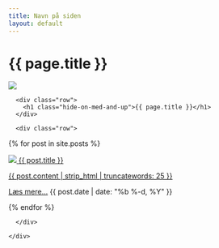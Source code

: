 ```yaml
---
title: Navn på siden
layout: default
---
```

<main>
  <h1>{{ page.title }}</h1>
  <div class="dot-matrix"></div>
  <div class="page_header parallax-zoom-blur">
    <img src="{{ "/assets/img/04.jpg" | prepend: site.baseurl }}">
  </div>

  <div class="page_wrapper">
    <div class="container">

      <div class="row">
        <h1 class="hide-on-med-and-up">{{ page.title }}</h1>
      </div>

      <div class="row">
{% for post in site.posts %}
                <div class="col s12 m6 l4">
                  <a href="/FrontMatter/{{ post.url }}">
                    <div class="card">
                      <div class="card-image">
                        <img src="{{ site.baseurl }}/assets/img/{{ post.image }}">
                        <span class="card-title">{{ post.title }}</span>
                      </div>
                      <div class="card-content">
                        <p>{{ post.content | strip_html | truncatewords: 25 }}</p>
                        </div>
                      <div class="card-action">
                      <a href="{{ post.url }}">Læs mere...</a>
                      <span class="post-date">{{ post.date | date: "%b %-d, %Y" }}</span>
                      </div>
                    </div>
                  </a>
                </div>

{% endfor %}

      </div>

    </div>
  </div>
</main>
